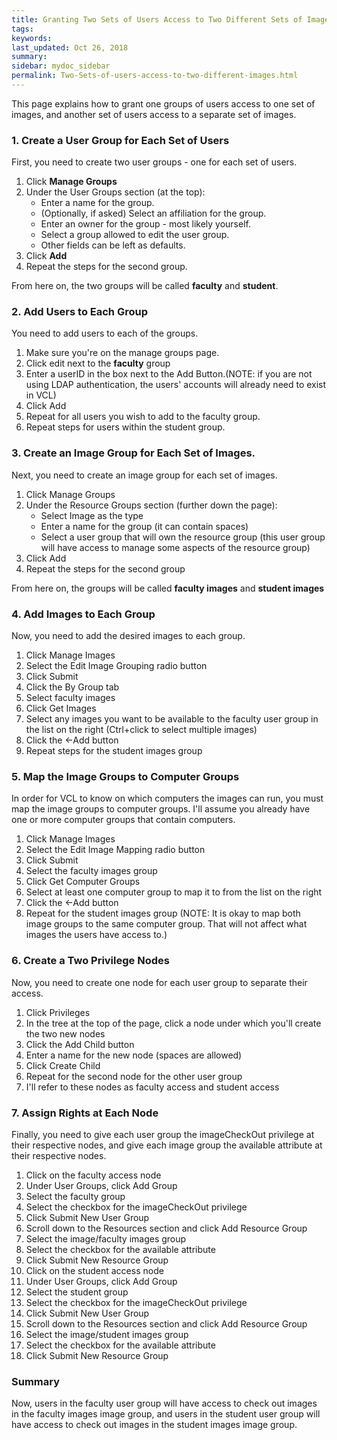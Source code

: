 ```yaml
---
title: Granting Two Sets of Users Access to Two Different Sets of Images
tags:
keywords:
last_updated: Oct 26, 2018
summary:
sidebar: mydoc_sidebar
permalink: Two-Sets-of-users-access-to-two-different-images.html
---
```


This page explains how to grant one groups of users access to one set of images, and another set of users access to a separate set of images.

### 1. Create a User Group for Each Set of Users

First, you need to create two user groups - one for each set of users.

1. Click **Manage Groups**
2. Under the User Groups section (at the top):
    * Enter a name for the group.
    * (Optionally, if asked) Select an affiliation for the group.
    * Enter an owner for the group - most likely yourself.
    * Select a group allowed to edit the user group.
    * Other fields can be left as defaults.
3. Click **Add**
4. Repeat the steps for the second group.

From here on, the two groups will be called **faculty** and **student**.

### 2. Add Users to Each Group

You need to add users to each of the groups.

1. Make sure you're on the manage groups page.
2. Click edit next to the **faculty** group
3. Enter a userID in the box next to the Add Button.(NOTE: if you are not using LDAP authentication, the users' accounts will already need to exist in VCL)
4. Click Add
5. Repeat for all users you wish to add to the faculty group.
6. Repeat steps for users within the student group.

### 3. Create an Image Group for Each Set of Images.

Next, you need to create an image group for each set of images.

1. Click Manage Groups
2. Under the Resource Groups section (further down the page):
    * Select Image as the type
    * Enter a name for the group (it can contain spaces)
    * Select a user group that will own the resource group (this user group will have access to manage some aspects of the resource group)
3. Click Add
4. Repeat the steps for the second group


From here on, the groups will be called **faculty images** and **student images**


### 4. Add Images to Each Group

Now, you need to add the desired images to each group.

1. Click Manage Images
2. Select the Edit Image Grouping radio button
3. Click Submit
4. Click the By Group tab
5. Select faculty images
6. Click Get Images
7. Select any images you want to be available to the faculty user group in the list on the right (Ctrl+click to select multiple images)
8. Click the <-Add button
9. Repeat steps for the student images group

### 5. Map the Image Groups to Computer Groups

In order for VCL to know on which computers the images can run, you must map the image groups to computer groups. I'll assume you already have one or more computer groups that contain computers.

1. Click Manage Images
2. Select the Edit Image Mapping radio button
3. Click Submit
4. Select the faculty images group
5. Click Get Computer Groups
6. Select at least one computer group to map it to from the list on the right
7. Click the <-Add button
8. Repeat for the student images group (NOTE: It is okay to map both image groups to the same computer group. That will not affect what images the users have access to.)

### 6. Create a Two Privilege Nodes

Now, you need to create one node for each user group to separate their access.

1. Click Privileges
2. In the tree at the top of the page, click a node under which you'll create the two new nodes
3. Click the Add Child button
4. Enter a name for the new node (spaces are allowed)
5. Click Create Child
6. Repeat for the second node for the other user group
7. I'll refer to these nodes as faculty access and student access


### 7. Assign Rights at Each Node

Finally, you need to give each user group the imageCheckOut privilege at their respective nodes, and give each image group the available attribute at their respective nodes.

1. Click on the faculty access node
2. Under User Groups, click Add Group
3. Select the faculty group
4. Select the checkbox for the imageCheckOut privilege
5. Click Submit New User Group
6. Scroll down to the Resources section and click Add Resource Group
7. Select the image/faculty images group
8. Select the checkbox for the available attribute
9. Click Submit New Resource Group
10. Click on the student access node
11. Under User Groups, click Add Group
12. Select the student group
13. Select the checkbox for the imageCheckOut privilege
14. Click Submit New User Group
15. Scroll down to the Resources section and click Add Resource Group
16. Select the image/student images group
17. Select the checkbox for the available attribute
18. Click Submit New Resource Group


### Summary

Now, users in the faculty user group will have access to check out images in the faculty images image group, and users in the student user group will have access to check out images in the student images image group.
